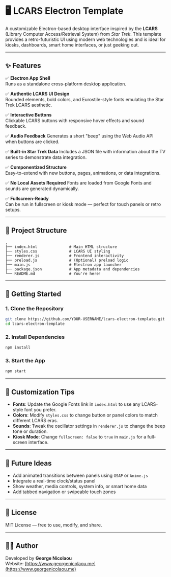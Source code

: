 # 🖥️ LCARS Electron Template

A customizable Electron-based desktop interface inspired by the **LCARS** (Library Computer Access/Retrieval System) from *Star Trek*. This template provides a retro-futuristic UI using modern web technologies and is ideal for kiosks, dashboards, smart home interfaces, or just geeking out.

---

## ✨ Features

✅ **Electron App Shell**  
Runs as a standalone cross-platform desktop application.

✅ **Authentic LCARS UI Design**  
Rounded elements, bold colors, and Eurostile-style fonts emulating the Star Trek LCARS aesthetic.

✅ **Interactive Buttons**  
Clickable LCARS buttons with responsive hover effects and sound feedback.

✅ **Audio Feedback**
Generates a short "beep" using the Web Audio API when buttons are clicked.

✅ **Built-in Star Trek Data**
Includes a JSON file with information about the TV series to demonstrate data integration.

✅ **Componentized Structure**  
Easy-to-extend with new buttons, pages, animations, or data integrations.

✅ **No Local Assets Required**
Fonts are loaded from Google Fonts and sounds are generated dynamically.

✅ **Fullscreen-Ready**  
Can be run in fullscreen or kiosk mode — perfect for touch panels or retro setups.

---

## 📁 Project Structure

```
.
├── index.html              # Main HTML structure
├── styles.css              # LCARS UI styling
├── renderer.js             # Frontend interactivity
├── preload.js              # (Optional) preload logic
├── main.js                 # Electron app launcher
├── package.json            # App metadata and dependencies
└── README.md               # You're here!
```

---

## 🚀 Getting Started

### 1. Clone the Repository

```bash
git clone https://github.com/YOUR-USERNAME/lcars-electron-template.git
cd lcars-electron-template
```

### 2. Install Dependencies

```bash
npm install
```

### 3. Start the App

```bash
npm start
```

---

## 🎨 Customization Tips

 - **Fonts**: Update the Google Fonts link in `index.html` to use any LCARS-style font you prefer.
- **Colors**: Modify `styles.css` to change button or panel colors to match different LCARS eras.
 - **Sounds**: Tweak the oscillator settings in `renderer.js` to change the beep tone or duration.
- **Kiosk Mode**: Change `fullscreen: false` to `true` in `main.js` for a full-screen interface.

---

## 🔧 Future Ideas

- Add animated transitions between panels using `GSAP` or `Anime.js`
- Integrate a real-time clock/status panel
- Show weather, media controls, system info, or smart home data
- Add tabbed navigation or swipeable touch zones

---

## 📜 License

MIT License — free to use, modify, and share.

---

## 🧑‍💻 Author

Developed by **George Nicolaou**  
Website: [https://www.georgenicolaou.me](https://www.georgenicolaou.me)
